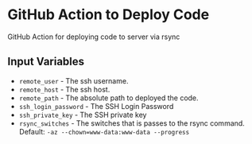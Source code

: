 # GitHub Action to Deploy Code

GitHub Action for deploying code to server via rsync

## Input Variables

- `remote_user` - The ssh username.
- `remote_host` - The ssh host.
- `remote_path` - The absolute path to deployed the code.
- `ssh_login_password` - The SSH Login Password
- `ssh_private_key` - The SSH private key
- `rsync_switches` - The switches that is passes to the rsync command. Default: `-az --chown=www-data:www-data --progress`
